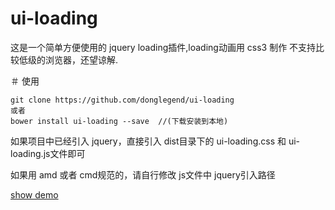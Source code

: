 # ui-loading
这是一个简单方便使用的 jquery loading插件,loading动画用 css3 制作
不支持比较低级的浏览器，还望谅解.

＃ 使用
```
git clone https://github.com/donglegend/ui-loading
或者
bower install ui-loading --save  //(下载安装到本地)
```
如果项目中已经引入 jquery，直接引入 dist目录下的  ui-loading.css  和  ui-loading.js文件即可

如果用 amd 或者 cmd规范的，请自行修改 js文件中 jquery引入路径

[show demo]()